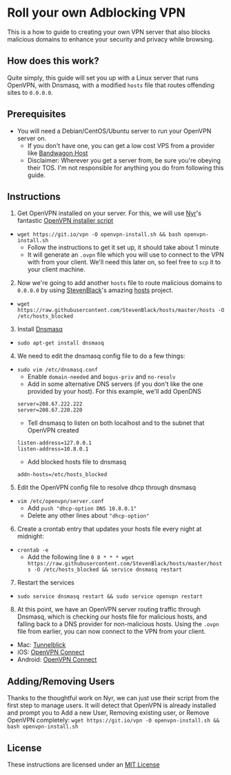 # Roll your own Adblocking VPN
This is a how to guide to creating your own VPN server that also blocks malicious domains to enhance your security and privacy while browsing.

## How does this work?
Quite simply, this guide will set you up with a Linux server that runs OpenVPN, with Dnsmasq, with a modified `hosts` file that routes offending sites to `0.0.0.0`.

## Prerequisites
- You will need a Debian/CentOS/Ubuntu server to run your OpenVPN server on.
  - If you don't have one, you can get a low cost VPS from a provider like [Bandwagon Host](https://bandwagonhost.com/aff.php?aff=575&pid=12)
  - Disclaimer: Wherever you get a server from, be sure you're obeying their TOS. I'm not responsible for anything you do from following this guide.

## Instructions
1. Get OpenVPN installed on your server. For this, we will use [Nyr](https://github.com/Nyr)'s fantastic [OpenVPN installer script](https://github.com/Nyr/openvpn-install)
  - `wget https://git.io/vpn -O openvpn-install.sh && bash openvpn-install.sh`
    - Follow the instructions to get it set up, it should take about 1 minute
    - It will generate an `.ovpn` file which you will use to connect to the VPN with from your client. We'll need this later on, so feel free to `scp` it to your client machine.
2. Now we're going to add another `hosts` file to route malicious domains to `0.0.0.0` by using [StevenBlack](https://github.com/StevenBlack)'s amazing [hosts](https://github.com/StevenBlack/hosts) project.
  - `wget https://raw.githubusercontent.com/StevenBlack/hosts/master/hosts -O /etc/hosts_blocked`
3. Install [Dnsmasq](http://www.thekelleys.org.uk/dnsmasq/doc.html)
  - `sudo apt-get install dnsmasq`
4. We need to edit the dnsmasq config file to do a few things:
  - `sudo vim /etc/dnsmasq.conf`
    - Enable `domain-needed` and `bogus-priv` and `no-resolv`
    - Add in some alternative DNS servers (if you don't like the one provided by your host). For this example, we'll add OpenDNS
    ```
    server=208.67.222.222
    server=208.67.220.220
    ```
    - Tell dnsmasq to listen on both localhost and to the subnet that OpenVPN created
    ```
    listen-address=127.0.0.1
    listen-address=10.8.0.1
    ```
    - Add blocked hosts file to dnsmasq
    ```
    addn-hosts=/etc/hosts_blocked
    ```
5. Edit the OpenVPN config file to resolve dhcp through dnsmasq
  - `vim /etc/openvpn/server.conf`
    - Add `push "dhcp-option DNS 10.8.0.1"`
    - Delete any other lines about `"dhcp-option"`
6. Create a crontab entry that updates your hosts file every night at midnight:
  - `crontab -e`
    - Add the following line `0 0 * * * wget https://raw.githubusercontent.com/StevenBlack/hosts/master/hosts -O /etc/hosts_blocked && service dnsmasq restart`
7. Restart the services
  - `sudo service dnsmasq restart && sudo service openvpn restart`
8. At this point, we have an OpenVPN server routing traffic through Dnsmasq, which is checking our hosts file for malicious hosts, and falling back to a DNS provider for non-malicious hosts. Using the `.ovpn` file from earlier, you can now connect to the VPN from your client.
  - Mac: [Tunnelblick](https://tunnelblick.net/)
  - iOS: [OpenVPN Connect](https://itunes.apple.com/us/app/openvpn-connect/id590379981)
  - Android: [OpenVPN Connect](https://play.google.com/store/apps/details?id=net.openvpn.openvpn)

## Adding/Removing Users
Thanks to the thoughtful work on Nyr, we can just use their script from the first step to manage users. It will detect that OpenVPN is already installed and prompt you to Add a new User, Removing existing user, or Remove OpenVPN completely: `wget https://git.io/vpn -O openvpn-install.sh && bash openvpn-install.sh`

## License
These instructions are licensed under an [MIT License](LICENSE)
